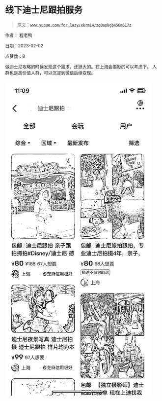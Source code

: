 # 线下迪士尼跟拍服务

> 原文：[`www.yuque.com/for_lazy/xkrm14/zo0upkgb456m517z`](https://www.yuque.com/for_lazy/xkrm14/zo0upkgb456m517z)



作者： 程老鸭 

日期：2023-02-02 

点赞数：8 

做迪士尼攻略的时候发现这个需求，还挺大的。在上海会摄影的可以考虑下。 人群也是高价值人群，可以沉淀到微信后续变现。 

![](img/55a151551964652a34b1711f9128f280.png) 

